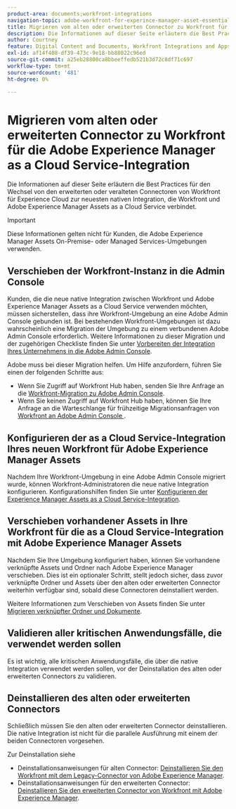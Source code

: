 ```yaml
---
product-area: documents;workfront-integrations
navigation-topic: adobe-workfront-for-experince-manager-asset-essentials
title: Migrieren vom alten oder erweiterten Connector zu Workfront für die Adobe Experience Manager as a Cloud Service-Integration
description: Die Informationen auf dieser Seite erläutern die Best Practices für den Wechsel von den erweiterten oder veralteten Connectoren von Workfront für Experience Cloud zur neuesten nativen Integration, die Workfront und Adobe Experience Manager Assets as a Cloud Service verbindet.
author: Courtney
feature: Digital Content and Documents, Workfront Integrations and Apps
exl-id: af14f408-df39-473c-9e18-bb88022c96ed
source-git-commit: a25eb28800ca8bbeeffedb521b3d72c8df71c697
workflow-type: tm+mt
source-wordcount: '481'
ht-degree: 0%

---
```


# Migrieren vom alten oder erweiterten Connector zu Workfront für die Adobe Experience Manager as a Cloud Service-Integration

Die Informationen auf dieser Seite erläutern die Best Practices für den Wechsel von den erweiterten oder veralteten Connectoren von Workfront für Experience Cloud zur neuesten nativen Integration, die Workfront und Adobe Experience Manager Assets as a Cloud Service verbindet.

>[!IMPORTANT]
>
>Diese Informationen gelten nicht für Kunden, die Adobe Experience Manager Assets On-Premise- oder Managed Services-Umgebungen verwenden.

## Verschieben der Workfront-Instanz in die Admin Console

Kunden, die die neue native Integration zwischen Workfront und Adobe Experience Manager Assets as a Cloud Service verwenden möchten, müssen sicherstellen, dass ihre Workfront-Umgebung an eine Adobe Admin Console gebunden ist. Bei bestehenden Workfront-Umgebungen ist dazu wahrscheinlich eine Migration der Umgebung zu einem verbundenen Adobe Admin Console erforderlich. Weitere Informationen zu dieser Migration und der zugehörigen Checkliste finden Sie unter [Vorbereiten der Integration Ihres Unternehmens in die Adobe Admin Console](/help/quicksilver/administration-and-setup/adobe-admin-console/prep-for-admin-console.md).

Adobe muss bei dieser Migration helfen. Um Hilfe anzufordern, führen Sie einen der folgenden Schritte aus:

* Wenn Sie Zugriff auf Workfront Hub haben, senden Sie Ihre Anfrage an die [Workfront-Migration zu Adobe Admin Console](https://hub.workfront.com/requests/new?activeTab=tab-new-helpRequest&projectID=629674d500054a38133cf26e01d06a97&path=).
* Wenn Sie keinen Zugriff auf Workfront Hub haben, können Sie Ihre Anfrage an die Warteschlange für frühzeitige Migrationsanfragen von [Workfront an Adobe Admin Console &#x200B;](https://workfront.az1.qualtrics.com/jfe/form/SV_9T5LuHf05JUOPAi).

## Konfigurieren der as a Cloud Service-Integration Ihres neuen Workfront für Adobe Experience Manager Assets

Nachdem Ihre Workfront-Umgebung in eine Adobe Admin Console migriert wurde, können Workfront-Administratoren die neue native Integration konfigurieren. Konfigurationshilfen finden Sie unter [Konfigurieren der Experience Manager Assets as a Cloud Service-Integration](/help/quicksilver/administration-and-setup/configure-integrations/configure-aacs-integration.md).

## Verschieben vorhandener Assets in Ihre Workfront für die as a Cloud Service-Integration mit Adobe Experience Manager Assets

Nachdem Sie Ihre Umgebung konfiguriert haben, können Sie vorhandene verknüpfte Assets und Ordner nach Adobe Experience Manager verschieben. Dies ist ein optionaler Schritt, stellt jedoch sicher, dass zuvor verknüpfte Ordner und Assets über den alten oder erweiterten Connector weiterhin verfügbar sind, sobald diese Connectoren deinstalliert werden.

Weitere Informationen zum Verschieben von Assets finden Sie unter [Migrieren verknüpfter Ordner und Dokumente](/help/quicksilver/documents/workfront-and-experience-manager-integrations/legacy-enhanced-connector-migration/workfront-document-link-updates.md).

## Validieren aller kritischen Anwendungsfälle, die verwendet werden sollen

Es ist wichtig, alle kritischen Anwendungsfälle, die über die native Integration verwendet werden sollen, vor der Deinstallation des alten oder erweiterten Connectors zu validieren.

## Deinstallieren des alten oder erweiterten Connectors

Schließlich müssen Sie den alten oder erweiterten Connector deinstallieren. Die native Integration ist nicht für die parallele Ausführung mit einem der beiden Connectoren vorgesehen.

Zur Deinstallation siehe

* Deinstallationsanweisungen für alten Connector: [Deinstallieren Sie den Workfront mit dem Legacy-Connector von Adobe Experience Manager](/help/quicksilver/documents/workfront-and-experience-manager-integrations/legacy-enhanced-connector-migration/uninstall-legacy-connector.md).
* Deinstallationsanweisungen für den erweiterten Connector: [Deinstallieren Sie den erweiterten Connector von Workfront mit Adobe Experience Manager](/help/quicksilver/documents/workfront-and-experience-manager-integrations/legacy-enhanced-connector-migration/uninstall-enhanced-connector.md).
